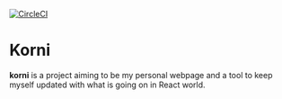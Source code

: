 [![CircleCI](https://circleci.com/gh/kornicameister/korni/tree/master.svg?style=svg)](https://circleci.com/gh/kornicameister/korni/tree/master)

# Korni

**korni** is a project aiming to be my personal webpage and a tool to keep myself
updated with what is going on in React world.
